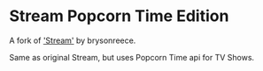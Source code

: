 
Stream Popcorn Time Edition
===========
A fork of ['Stream'](https://github.com/brysonreece/Stream) by brysonreece.

Same as original Stream, but uses Popcorn Time api for TV Shows.

